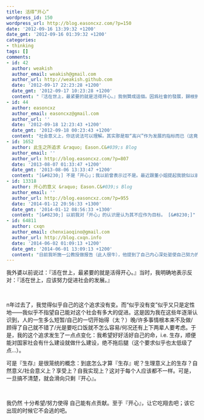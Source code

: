 ```yaml
---
title: 活得“开心”
wordpress_id: 150
wordpress_url: http://blog.easoncxz.com/?p=150
date: '2012-09-16 13:39:32 +1200'
date_gmt: '2012-09-16 01:39:32 +1200'
categories:
- thinking
tags: []
comments:
- id: 42
  author: weakish
  author_email: weakish@gmail.com
  author_url: http://weakish.github.com
  date: '2012-09-17 22:23:28 +1200'
  date_gmt: '2012-09-17 10:23:28 +1200'
  content: "『活在世上，最紧要的就是活得开心。』我倒贊成這個。因爲社會的發展，歸根到底是爲了讓每一個個體能活得更開心。因爲社會不像遊戲，沒有一個明確的「進度」的指標。（GDP顯然不是，社會財富的增加、科技的進步也不能算。）"
- id: 44
  author: easoncxz
  author_email: easoncxz@gmail.com
  author_url: ''
  date: '2012-09-18 12:23:43 +1200'
  date_gmt: '2012-09-18 00:23:43 +1200'
  content: "社会意义上，你这说法可以理解。其实那是取“高兴”作为发展的指标而已（这竟然支持了我文末的那句俏皮话= =）；我差点就赞同了。生命的本质是“熵减”，而非生命的一切事物的趋向都是“熵增”。“发展”在一定程度上应该认为是“令事物更加有序”；这大概是我觉得“生命在于发展”的说法吧。\r\n\r\n你是我博客真正意义上的第一个阅读者；你来参与我的讨论我真高兴。:)"
- id: 1652
  author: 此生之所追求 &raquo; Eason.C&#039;s Blog
  author_email: ''
  author_url: http://blog.easoncxz.com/?p=807
  date: '2013-08-07 01:33:47 +1200'
  date_gmt: '2013-08-06 13:33:47 +1200'
  content: "[&#8230;] 不是「开心」；我以前曾表示过不是。最近跟董小姐提起我貌似以前写过这个问题，查之果然。 [&#8230;]"
- id: 13318
  author: 开心的意义 &raquo; Eason.C&#039;s Blog
  author_email: ''
  author_url: http://blog.easoncxz.com/?p=955
  date: '2014-01-12 20:56:33 +1300'
  date_gmt: '2014-01-12 08:56:33 +1300'
  content: "[&#8230;] 以前我对「开心」的认识是认为其不应作为目标。 [&#8230;]"
- id: 64811
  author: cxqn
  author_email: chenxiaoqino@gmail.com
  author_url: http://blog.cxqn.info
  date: '2014-06-02 01:09:13 +1200'
  date_gmt: '2014-06-01 13:09:13 +1200'
  content: "日前我听施一公教授做报告（此人很牛），他提到了自己内心深处驱使自己努力的原动力。简单的说，他也觉得人类作为宇宙一员能了解宇宙本身是很厉害的，这种好奇心便是他生命的意义，故参加科研探索未知。\r\n在这些科学家的价值观中，我想，好奇心也会带来快乐，而且这种快乐无法替代；正如其他行业中的许多人在自己工作中感受到的不可替代的快乐（比如，许多金融业者享受赚钱）。至于“贡献”，其实会随价值观而异。尽管我认为科研的创造知识行为高于其他一切行业，不认同我观点的人会很多吧。"
---
```

<p>我外婆以前说过：『活在世上，最紧要的就是活得开心。』当时，我明确地表示反对：『活在世上，应该努力促进社会的发展。』</p>
<p>&nbsp;</p>
<p>n年过去了，我觉得似乎自己的这个追求没有变。而“似乎没有变”似乎又只是定性地——我似乎不指望自己能对这个社会有多大的促进。这是因为我在这些年逐渐认识到，人的一生多么短暂/自己的一切开始得（太？）晚/许多事情根本来不及做/顾得了自己就不错了/光是要吃口饭就不怎么容易/何况还有上下两辈人要考虑。于是，我的这个追求发生了一点点变化：我希望好好活好自己的命，i.e. 生存，顺便能对国家社会有什么建设就做什么建设，绝不拖后腿（这个要求似乎也太低级了点…）。</p>
<p>可是『生存』是很笼统的概念：到底怎么才算『生存』呢？生理意义上的生存？自然意义/社会意义上？享受上？自我实现上？这对于每个人应该都不一样。可是，一旦搞不清楚，就会滑向只剩『开心』。</p>
<p>&nbsp;</p>
<p>我仍然 十分希望/努力使得 自己能有点贡献。至于『开心』，让它吃翔去吧；该它出现的时候它不会逃的吧。</p>
